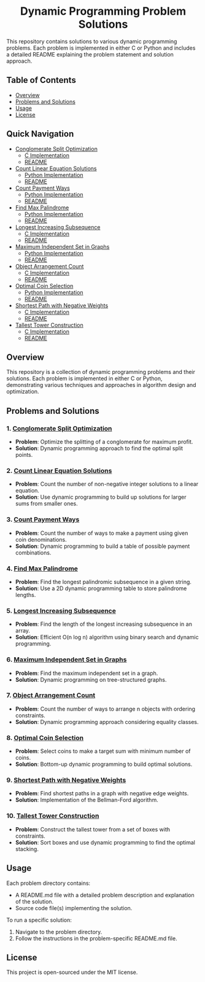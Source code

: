 # <h1 align="center">Dynamic Programming Problem Solutions</h1>


This repository contains solutions to various dynamic programming problems. Each problem is implemented in either C or Python and includes a detailed README explaining the problem statement and solution approach.

## Table of Contents
- [Overview](#overview)
- [Problems and Solutions](#problems-and-solutions)
- [Usage](#usage)
- [License](#license)

## Quick Navigation
- [Conglomerate Split Optimization](./conglomerate_split_optimization)
  - [C Implementation](./conglomerate_split_optimization/conglomerate_split_optimization.c)
  - [README](./conglomerate_split_optimization/README.md)
- [Count Linear Equation Solutions](./count_linear_equation_solutions)
  - [Python Implementation](./count_linear_equation_solutions/count_linear_equation_solutions.py)
  - [README](./count_linear_equation_solutions/README.md)
- [Count Payment Ways](./count_payment_ways)
  - [Python Implementation](./count_payment_ways/count_payment_ways.py)
  - [README](./count_payment_ways/README.md)
- [Find Max Palindrome](./find_max_palindrome)
  - [Python Implementation](./find_max_palindrome/find_max_palindrome.py)
  - [README](./find_max_palindrome/README.md)
- [Longest Increasing Subsequence](./longest_increasing_subsequence)
  - [C Implementation](./longest_increasing_subsequence/longest_increasing_subsequence.c)
  - [README](./longest_increasing_subsequence/README.md)
- [Maximum Independent Set in Graphs](./maximum_independent_set_in_graphs)
  - [Python Implementation](./maximum_independent_set_in_graphs/maximum_independent_set_in_graphs.py)
  - [README](./maximum_independent_set_in_graphs/README.md)
- [Object Arrangement Count](./object_arrangement_count)
  - [C Implementation](./object_arrangement_count/object_arrangement_count.c)
  - [README](./object_arrangement_count/README.md)
- [Optimal Coin Selection](./optimal_coin_selection)
  - [Python Implementation](./optimal_coin_selection/optimal_coin_selection.py)
  - [README](./optimal_coin_selection/README.md)
- [Shortest Path with Negative Weights](./shortest_path_negative_weights.md)
  - [C Implementation](./shortest_path_negative_weights.md/shortest_path_negative_weights.c)
  - [README](./shortest_path_negative_weights.md/README.md)
- [Tallest Tower Construction](./tallest_tower_construction)
  - [C Implementation](./tallest_tower_construction/tallest_tower_construction.c)
  - [README](./tallest_tower_construction/README.md)

## Overview

This repository is a collection of dynamic programming problems and their solutions. Each problem is implemented in either C or Python, demonstrating various techniques and approaches in algorithm design and optimization.

## Problems and Solutions

### 1. [Conglomerate Split Optimization](./conglomerate_split_optimization)
- **Problem**: Optimize the splitting of a conglomerate for maximum profit.
- **Solution**: Dynamic programming approach to find the optimal split points.

### 2. [Count Linear Equation Solutions](./count_linear_equation_solutions)
- **Problem**: Count the number of non-negative integer solutions to a linear equation.
- **Solution**: Use dynamic programming to build up solutions for larger sums from smaller ones.

### 3. [Count Payment Ways](./count_payment_ways)
- **Problem**: Count the number of ways to make a payment using given coin denominations.
- **Solution**: Dynamic programming to build a table of possible payment combinations.

### 4. [Find Max Palindrome](./find_max_palindrome)
- **Problem**: Find the longest palindromic subsequence in a given string.
- **Solution**: Use a 2D dynamic programming table to store palindrome lengths.

### 5. [Longest Increasing Subsequence](./longest_increasing_subsequence)
- **Problem**: Find the length of the longest increasing subsequence in an array.
- **Solution**: Efficient O(n log n) algorithm using binary search and dynamic programming.

### 6. [Maximum Independent Set in Graphs](./maximum_independent_set_in_graphs)
- **Problem**: Find the maximum independent set in a graph.
- **Solution**: Dynamic programming on tree-structured graphs.

### 7. [Object Arrangement Count](./object_arrangement_count)
- **Problem**: Count the number of ways to arrange n objects with ordering constraints.
- **Solution**: Dynamic programming approach considering equality classes.

### 8. [Optimal Coin Selection](./optimal_coin_selection)
- **Problem**: Select coins to make a target sum with minimum number of coins.
- **Solution**: Bottom-up dynamic programming to build optimal solutions.

### 9. [Shortest Path with Negative Weights](./shortest_path_negative_weights.md)
- **Problem**: Find shortest paths in a graph with negative edge weights.
- **Solution**: Implementation of the Bellman-Ford algorithm.

### 10. [Tallest Tower Construction](./tallest_tower_construction)
- **Problem**: Construct the tallest tower from a set of boxes with constraints.
- **Solution**: Sort boxes and use dynamic programming to find the optimal stacking.

## Usage

Each problem directory contains:
- A README.md file with a detailed problem description and explanation of the solution.
- Source code file(s) implementing the solution.

To run a specific solution:
1. Navigate to the problem directory.
2. Follow the instructions in the problem-specific README.md file.

## License

This project is open-sourced under the MIT license.
